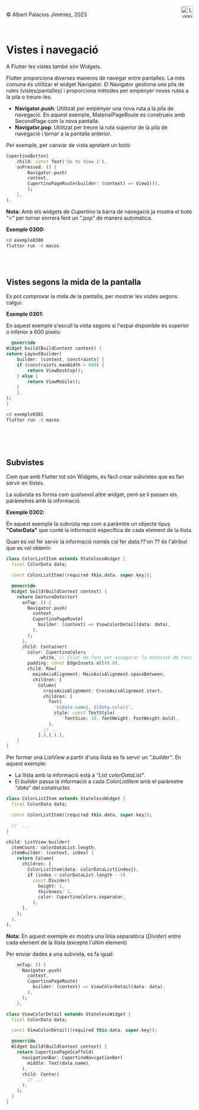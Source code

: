 <div style="display: flex; width: 100%;">
    <div style="flex: 1; padding: 0px;">
        <p>© Albert Palacios Jiménez, 2023</p>
    </div>
    <div style="flex: 1; padding: 0px; text-align: right;">
        <img src="./assets/ieti.png" height="32" alt="Logo de IETI" style="max-height: 32px;">
    </div>
</div>
<br/>

# Vistes i navegació

A Flutter les vistes també són Widgets.

Flutter proporciona diverses maneres de navegar entre pantalles. La més comuna és utilitzar el widget Navigator. El Navigator gestiona una pila de rutes (vistes/pantalles) i proporciona mètodes per empènyer noves rutes a la pila o treure-les.

- **Navigator.push**: Utilitzat per empènyer una nova ruta a la pila de navegació. En aquest exemple, MaterialPageRoute es construeix amb SecondPage com la nova pantalla.
- **Navigator.pop**: Utilitzat per treure la ruta superior de la pila de navegació i tornar a la pantalla anterior.

Per exemple, per canviar de vista apretant un botó:

```dart
CupertinoButton(
    child: const Text('Go to View 1'),
    onPressed: () {
        Navigator.push(
        context,
        CupertinoPageRoute(builder: (context) => View1()),
        );
    },
),
```

**Nota:** Amb els widgets de *Cupertino* la barra de navegació ja mostra el botó *"<"* per tornar enrrera fent un *".pop"* de manera automàtica.

**Exemple 0300:**

```bash
cd exemple0300
flutter run -d macos
```

<br/>
<center><img src="./assets/ex0300.png" style="max-height: 400px" alt="">
<br/></center>
<br/>

## Vistes segons la mida de la pantalla

Es pot comprovar la mida de la pantalla, per mostrar les vistes segons calgui:

**Exemple 0301:**

En aquest exemple s'escull la vista segons si l'espai disponible és superior o inferior a 600 píxels:

```dart
  @override
Widget build(BuildContext context) {
return LayoutBuilder(
    builder: (context, constraints) {
    if (constraints.maxWidth > 600) {
        return ViewDesktop();
    } else {
        return ViewMobile();
    }
    },
);
}
```

```bash
cd exemple0301
flutter run -d macos
```

<br/>
<center><img src="./assets/ex0301.png" style="max-height: 400px" alt="">
<br/></center>
<br/>
<br/>

## Subvistes

Com que amb Flutter tot són Widgets, és fàcil crear subvistes que es fan servir en llistes.

La subvista es forma com qualsevol altre widget, però se li passen els paràmetres amb la informació.

**Exemple 0302:**

En aquest exemple la subvista rep com a paràmtre un objecte tipus **"ColorData"** que conté la informació específica de cada element de la llista.

Quan es vol fer servir la informació només cal fer *data.??* on ?? és l'atribut que es vol obtenir: 

```dart
class ColorListItem extends StatelessWidget {
  final ColorData data;

  const ColorListItem({required this.data, super.key});

  @override
  Widget build(BuildContext context) {
    return GestureDetector(
      onTap: () {
        Navigator.push(
          context,
          CupertinoPageRoute(
            builder: (context) => ViewColorDetail(data: data),
          ),
        );
      },
      child: Container(
        color: CupertinoColors
            .white, // Color de fons per assegurar la detecció de tocs
        padding: const EdgeInsets.all(8.0),
        child: Row(
          mainAxisAlignment: MainAxisAlignment.spaceBetween,
          children: [
            Column(
              crossAxisAlignment: CrossAxisAlignment.start,
              children: [
                Text(
                  '${data.name}, ${data.color}',
                  style: const TextStyle(
                      fontSize: 18, fontWeight: FontWeight.bold),
                ),
              // ...
            ],),],),),
    }
}
```

Per formar una *ListView* a partir d'una llista es fa servir un *".builder"*. En aquest exemple:

- La llista amb la informació està a *"List<ColorData> colorDataList"*.
- El *builder* passa la informació a cada *ColorListItem* amb el paràmetre *"data"* del constructor.

```dart
class ColorListItem extends StatelessWidget {
  final ColorData data;

  const ColorListItem({required this.data, super.key});

  //  ...
}
```

```dart
child: ListView.builder(
  itemCount: colorDataList.length,
  itemBuilder: (context, index) {
    return Column(
      children: [
        ColorListItem(data: colorDataList[index]),
        if (index < colorDataList.length - 1)
          const Divider(
            height: 1,
            thickness: 1,
            color: CupertinoColors.separator,
          ),
      ],
    );
  },
),
```

**Nota:** En aquest exemple es mostra una linia separatòria (*Divider*) entre cada element de la llista (excepte l'últim element)

Per enviar dades a una subvista, es fa igual:

```dart
    onTap: () {
      Navigator.push(
        context,
        CupertinoPageRoute(
          builder: (context) => ViewColorDetail(data: data),
        ),
      );
    },
```

```dart
class ViewColorDetail extends StatelessWidget {
  final ColorData data;

  const ViewColorDetail({required this.data, super.key});

  @override
  Widget build(BuildContext context) {
    return CupertinoPageScaffold(
      navigationBar: CupertinoNavigationBar(
        middle: Text(data.name),
      ),
      child: Center(
        // ...
      ),
    );
  }
}
```

<br/>
<center><img src="./assets/ex0302.gif" style="max-height: 400px" alt="">
<br/></center>
<br/>
<br/>